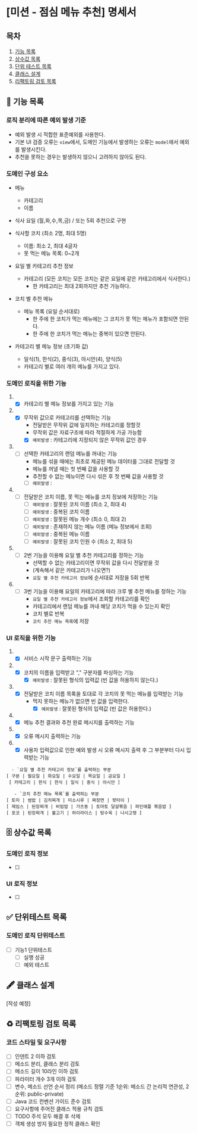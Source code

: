 # [미션 - 점심 메뉴 추천] 명세서

## 목차

1. [기능 목록](#-기능-목록)
2. [상수값 목록](#-상수값-목록)
3. [단위 테스트 목록](#-단위테스트-목록)
4. [클래스 설계](#-클래스-설계)
5. [리팩토링 검토 목록](#%EF%B8%8F-리팩토링-검토-목록)

## 🚀 기능 목록

### 로직 분리에 따른 예외 발생 기준

- 예외 발생 시 적합한 표준예외를 사용한다.
- 기본 UI 검증 오류는 `view`에서, 도메인 기능에서 발생하는 오류는 `model`에서 예외를 발생시킨다.
- 추천을 못하는 경우는 발생하지 않으니 고려하지 않아도 된다.

### 도메인 구성 요소

- 메뉴
    - 카테고리
    - 이름
- 식사 요일 (월,화,수,목,금) / 또는 5회 추천으로 구현
- 식사할 코치 (최소 2명, 최대 5명)
    - 이름: 최소 2, 최대 4글자
    - 못 먹는 메뉴 목록: 0~2개
- 요일 별 카테고리 추천 정보
    - 카테고리 (모든 코치는 모든 코치는 같은 요일에 같은 카테고리에서 식사한다.)
        * 한 카테고리는 최대 2회까지만 추천 가능하다.
- 코치 별 추천 메뉴
    - 메뉴 목록 (요일 순서대로)
        * 한 주에 한 코치가 먹는 메뉴에는 그 코치가 못 먹는 메뉴가 포함되면 안된다.
        * 한 주에 한 코치가 먹는 메뉴는 중복이 있으면 안된다.

- 카테고리 별 메뉴 정보 (초기화 값)
    - 일식(1), 한식(2), 중식(3), 아시안(4), 양식(5)
    - 카테고리 별로 여러 개의 메뉴를 가지고 있다.

### 도메인 로직을 위한 기능

1.
    - [x] 카테고리 별 메뉴 정보를 가지고 있는 기능
2.
    - [x] 무작위 값으로 카테고리를 선택하는 기능
        - 전달받은 무작위 값에 일치하는 카테고리를 정할것
        - 무작위 값은 자료구조에 따라 적절하게 가공 가능함
        - [x] `예외발생` : 카테고리에 지정되지 않은 무작위 값인 경우

3.
    - [ ] 선택한 카테고리의 랜덤 메뉴를 꺼내는 기능
        - 메뉴를 섞을 때에는 최초로 제공된 메뉴 데이터를 그대로 전달할 것
        - 메뉴를 꺼낼 때는 첫 번째 값을 사용할 것
        - 추천할 수 없는 메뉴이면 다시 섞은 후 첫 번째 값을 사용할 것
        - [ ] `예외발생` :
4.
    - [ ] 전달받은 코치 이름, 못 먹는 메뉴를 코치 정보에 저장하는 기능
        - [ ] `예외발생` : 잘못된 코치 이름 (최소 2, 최대 4)
        - [ ] `예외발생` : 중복된 코치 이름
        - [ ] `예외발생` : 잘못된 메뉴 개수 (최소 0, 최대 2)
        - [ ] `예외발생` : 존재하지 않는 메뉴 이름 (메뉴 정보에서 조회)
        - [ ] `예외발생` : 중복된 메뉴 이름
        - [ ] `예외발생` : 잘못된 코치 인원 수 (최소 2, 최대 5)
5.
    - [ ] 2번 기능을 이용해 요일 별 추천 카테고리를 정하는 기능
        - 선택할 수 없는 카테고리이면 무작위 값을 다시 전달받을 것
        - (계속해서 같은 카테고리가 나오면?)
        - `요일 별 추천 카테고리 정보`에 순서대로 저장을 5회 반복
6.
    - [ ] 3번 기능을 이용해 요일의 카테고리에 따라 크루 별 추천 메뉴를 정하는 기능
        - `요일 별 추천 카테고리 정보`에서 조회할 카테고리를 확인
        - 카테고리에서 랜덤 메뉴를 꺼내 해당 코치가 먹을 수 있는지 확인
        - 코치 별로 반복
        - `코치 추천 메뉴 목록`에 저장

### UI 로직을 위한 기능

1.
    - [x] 서비스 시작 문구 출력하는 기능
2.
    - [x] 코치의 이름을 입력받고 "," 구분자를 파싱하는 기능
        - [x] `예외발생` : 잘못된 형식의 입력값 (빈 값을 허용하지 않는다.)
3.
    - [x] 전달받은 코치 이름 목록을 토대로 각 코치의 못 먹는 메뉴를 입력받는 기능
        - 먹지 못하는 메뉴가 없으면 빈 값을 입력한다.
            - [x] `예외발생` : 잘못된 형식의 입력값 (빈 값은 허용한다.)
4.
    - [x] 메뉴 추천 결과와 추천 완료 메시지를 출력하는 기능

5.
    - [x] 오류 메시지 출력하는 기능
6.
    - [x] 사용자 입력값으로 인한 예외 발생 시 오류 메시지 출력 후 그 부분부터 다시 입력받는 기능

 ```
   - `요일 별 추천 카테고리 정보`를 출력하는 부분
 [ 구분 | 월요일 | 화요일 | 수요일 | 목요일 | 금요일 ]
  [ 카테고리 | 한식 | 한식 | 일식 | 중식 | 아시안 ]
 ```

 ```
    - `코치 추천 메뉴 목록`를 출력하는 부분
[ 토미 | 쌈밥 | 김치찌개 | 미소시루 | 짜장면 | 팟타이 ]
[ 제임스 | 된장찌개 | 비빔밥 | 가츠동 | 토마토 달걀볶음 | 파인애플 볶음밥 ]
[ 포코 | 된장찌개 | 불고기 | 하이라이스 | 탕수육 | 나시고렝 ]
 ```

## 🗄 상수값 목록

### 도메인 로직 정보

- [ ]

### UI 로직 정보

- [ ]

## ✅ 단위테스트 목록

### 도메인 로직 단위테스트

- [ ] 기능1 단위테스트
    - [ ] 실행 성공
    - [ ] 예외 테스트

## 🖋 클래스 설계

[작성 예정]

## ♻️ 리팩토링 검토 목록

### 코드 스타일 및 요구사항

- [ ] 인덴트 2 이하 검토
- [ ] 메소드 분리, 클래스 분리 검토
- [ ] 메소드 길이 10라인 이하 검토
- [ ] 파라미터 개수 3개 이하 검토
- [ ] 변수, 메소드 선언 순서 정리 (메소드 정렬 기준 1순위: 메소드 간 논리적 연관성, 2순위: public-private)
- [ ] Java 코드 컨벤션 가이드 준수 검토
- [ ] 요구사항에 주어진 클래스 적용 규칙 검토
- [ ] TODO 주석 모두 해결 후 삭제
- [ ] 객체 생성 방지 필요한 정적 클래스 확인